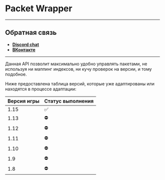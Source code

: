 # Packet Wrapper
***
## Обратная связь
* **[Discord chat](https://discord.gg/GmT9pUy8af)**
* **[ВКонтакте](https://vk.com/itzstonlex)**

***
Данная API позволит максимально удобно управлять пакетами, не используя ни маппинг индексов, ни кучу проверок на версии, и тому подобное.

Ниже предоставлена таблица версий, которые уже адаптированы или находятся в процессе адаптации:

| Версия игры | Статус выполнения |
|------------|-------------------|
| 1.15       | ✅                 |
| 1.13       | ⛔                 |
| 1.12       | ⛔                 |
| 1.11       | ⛔                 |
| 1.10       | ⛔                 |
| 1.9        | ⛔                 |
| 1.8        | ⛔                 |
